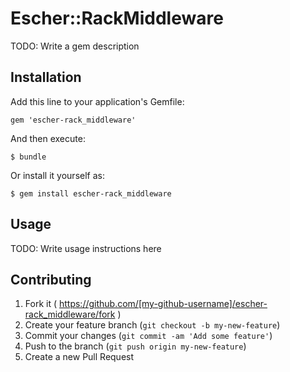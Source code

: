 # Escher::RackMiddleware

TODO: Write a gem description

## Installation

Add this line to your application's Gemfile:

    gem 'escher-rack_middleware'

And then execute:

    $ bundle

Or install it yourself as:

    $ gem install escher-rack_middleware

## Usage

TODO: Write usage instructions here

## Contributing

1. Fork it ( https://github.com/[my-github-username]/escher-rack_middleware/fork )
2. Create your feature branch (`git checkout -b my-new-feature`)
3. Commit your changes (`git commit -am 'Add some feature'`)
4. Push to the branch (`git push origin my-new-feature`)
5. Create a new Pull Request
